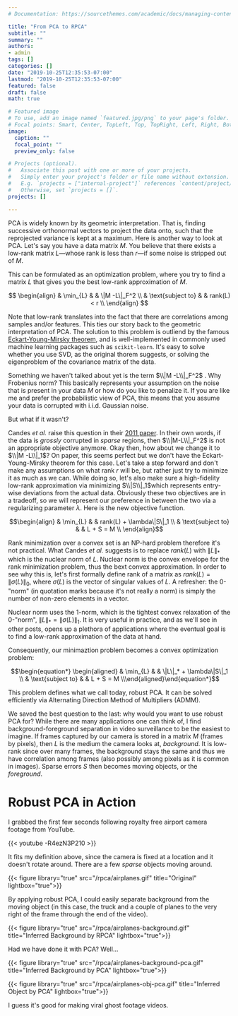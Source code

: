 ```yaml
---
# Documentation: https://sourcethemes.com/academic/docs/managing-content/

title: "From PCA to RPCA"
subtitle: ""
summary: ""
authors:
- admin
tags: []
categories: []
date: "2019-10-25T12:35:53-07:00"
lastmod: "2019-10-25T12:35:53-07:00"
featured: false
draft: false
math: true

# Featured image
# To use, add an image named `featured.jpg/png` to your page's folder.
# Focal points: Smart, Center, TopLeft, Top, TopRight, Left, Right, BottomLeft, Bottom, BottomRight.
image:
  caption: ""
  focal_point: ""
  preview_only: false

# Projects (optional).
#   Associate this post with one or more of your projects.
#   Simply enter your project's folder or file name without extension.
#   E.g. `projects = ["internal-project"]` references `content/project/deep-learning/index.md`.
#   Otherwise, set `projects = []`.
projects: []

---
```


PCA is widely known by its geometric interpretation. 
That is, finding successive orthonormal vectors to project the data onto, such that the reprojected variance is kept at a maximum.
Here is another way to look at PCA.
Let's say you have a data matrix $M$.
You believe that there exists a low-rank matrix $L$—whose rank is less than $r$—if some noise is stripped out of $M$.

This can be formulated as an optimization problem, where you try to find a matrix $L$ that gives you the best low-rank approximation of $M$.


$$
\begin{align}
   & \min_{L} & & \|M -L\|_F^2 \\
   & \text{subject to} & & rank(L) < r \\
\end{align}
$$

Note that low-rank translates into the fact that there are correlations among samples and/or features.
This ties our story back to the geometric interpretation of PCA.
The solution to this problem is outliend by the famous [Eckart-Young-Mirsky theorem](https://en.wikipedia.org/wiki/Low-rank_approximation#Basic_low-rank_approximation_problem), and is well-implemented in commonly used machine learning packages such as `scikit-learn`.
It's easy to solve whether you use SVD, as the original thorem suggests, or solving the eigenproblem of the covariance matrix of the data.

Something we haven't talked about yet is the term $\\|M -L\\|_F^2$ .
Why Frobenius norm?
This basically represents your assumption on the noise that is present in your data $M$ or how do you like to penalize it.
If you are like me and prefer the probabilistic view of PCA, this means that you assume your data is corrupted with i.i.d. Gaussian noise.

But what if it wasn't? 

Candes *et al.* raise this question in their [2011 paper](https://dl.acm.org/citation.cfm?id=1970395).
In their own words, if the data is *grossly* corrupted in *sparse* regions, then $\\|M-L\\|_F^2$ is not an appropriate objective anymore.
Okay then, how about we change it to $\\|M -L\\|_1$?
On paper, this seems perfect but we don't have the Eckart-Young-Mirsky theorem for this case.
Let's take a step forward and don't make any assumptions on what rank $r$ will be, but rather just try to minimize it as much as we can.
While doing so, let's also make sure a high-fidelity low-rank approximation via minimizing $\\|S\\|_1$which represents entry-wise deviations from the actual data.
Obviously these two objectives are in a tradeoff, so we will represent our preference in between the two via a regularizing parameter $\lambda$.
Here is the new objective function.

$$\begin{align}   
& \min_{L}    & & rank(L) + \lambda\|S\|_1 \\  
& \text{subject to}    & & L + S = M \\
\end{align}$$

Rank minimization over a convex set is an NP-hard problem therefore it's not practical.
What Candes *et al.* suggests is to replace $rank(L)$ with $\|L\|_*$ which is the nuclear norm of $L$.
Nuclear norm is the convex envelope for the rank minimization problem, thus the bext convex approximation.
In order to see why this is, let's first formally define rank of a matrix as $rank(L) = \|\sigma(L)\|_0$, where
$\sigma(L)$ is the vector of singular values of $L$.
A refresher: the 0-"norm" (in quotation marks because it's not really a norm) is simply the number of non-zero elements in a vector.

Nuclear norm uses the 1-norm, which is the tightest convex relaxation of the 0-"norm", $\|L\|_* = \|\sigma(L)\|_1$.
It is very useful in practice, and as we'll see in other posts, opens up a plethora of applications where the eventual goal is to find a low-rank approximation of the data at hand.

Consequently, our minimaztion problem becomes a convex optimization problem:

$$\begin{equation*}
\begin{aligned}   
& \min_{L}    & & \|L\|_* + \lambda\|S\|_1 \\   & \text{subject to}    & & L + S = M \\\end{aligned}\end{equation*}$$

This problem defines what we call today, robust PCA. 
It can be solved efficiently via Alternating Direction Method of Multipliers (ADMM).

We saved the best question to the last: why would you want to use robust PCA for?
While there are many applications one can think of, I find background-foreground separation in video surveillance to be the easiest to imagine.
If frames captured by our camera is stored in a matrix $M$ (frames by pixels), then $L$ is the medium the camera looks at, *background*.
It is low-rank since over many frames, the background stays the same and thus we have correlation among frames (also possibly among pixels as it is common in images).
Sparse errors $S$ then becomes moving objects, or the *foreground*.

# Robust PCA in Action

I grabbed the first few seconds following royalty free airport camera footage from YouTube.

{{< youtube -R4ezN3P210 >}}

It fits my definition above, since the camera is fixed at a location and it doesn't rotate around.
There are a few *sparse* objects moving around.

{{< figure library="true" src="/rpca/airplanes.gif" title="Original" lightbox="true">}}

By applying robust PCA, I could easily separate background from the moving object (in this case, the truck and a couple of planes to the very right of the frame through the end of the video).

{{< figure library="true" src="/rpca/airplanes-background.gif" title="Inferred Background by RPCA" lightbox="true">}}

Had we have done it with PCA? Well...

{{< figure library="true" src="/rpca/airplanes-background-pca.gif" title="Inferred Background by PCA" lightbox="true">}}

{{< figure library="true" src="/rpca/airplanes-obj-pca.gif" title="Inferred Object by PCA" lightbox="true">}}

I guess it's good for making viral ghost footage videos.
